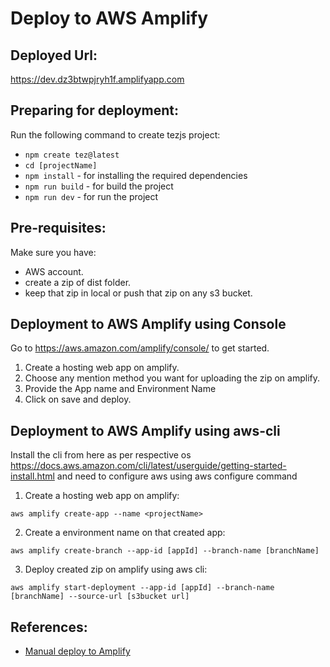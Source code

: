 # Deploy to AWS Amplify

## Deployed Url:
https://dev.dz3btwpjryh1f.amplifyapp.com

## Preparing for deployment:
Run the following command to create tezjs project:
  - `npm create tez@latest`
  - `cd [projectName]`
  - `npm install` - for installing the required dependencies
  - `npm run build` - for build the project
  - `npm run dev` - for run the project

## Pre-requisites:
Make sure you have:
  - AWS account.
  - create a zip of dist folder.
  - keep that zip in local or push that zip on any s3 bucket.

## Deployment to AWS Amplify using Console
Go to https://aws.amazon.com/amplify/console/ to get started.
1. Create a hosting web app on amplify.
2. Choose any mention method you want for uploading the zip on amplify.
3. Provide the App name and Environment Name 
4. Click on save and deploy.

## Deployment to AWS Amplify using aws-cli
Install the cli from here as per respective os https://docs.aws.amazon.com/cli/latest/userguide/getting-started-install.html and need to configure aws using aws configure command
1. Create a hosting web app on amplify:
  ```
  aws amplify create-app --name <projectName>
  ```
2. Create a environment name on that created app:
  ```
  aws amplify create-branch --app-id [appId] --branch-name [branchName]
  ```
3. Deploy created zip on amplify using aws cli:
  ```
  aws amplify start-deployment --app-id [appId] --branch-name [branchName] --source-url [s3bucket url]
  ```
  
## References:
 - [Manual deploy to Amplify](https://docs.aws.amazon.com/amplify/latest/userguide/manual-deploys.html)
 
